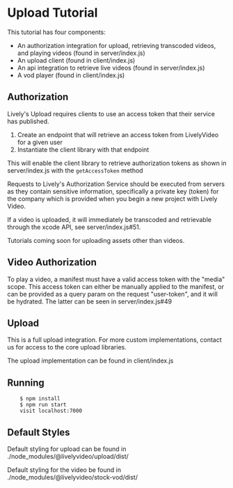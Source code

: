 # Upload Tutorial

This tutorial has four components:

- An authorization integration for upload, retrieving transcoded videos, and playing videos (found in server/index.js)
- An upload client (found in client/index.js)
- An api integration to retrieve live videos (found in server/index.js)
- A vod player (found in client/index.js)

## Authorization

Lively's Upload requires clients to use an access token that their service has published.

1) Create an endpoint that will retrieve an access token from LivelyVideo for a given user
2) Instantiate the client library with that endpoint

This will enable the client library to retrieve authorization tokens as shown in server/index.js with the `getAccessToken` method

Requests to Lively's Authorization Service should be executed from servers as they contain sensitive information, specifically a private key (token) for the company which is provided when you begin a new project with Lively Video.

If a video is uploaded, it will immediately be transcoded and retrievable through the xcode API, see server/index.js#51.

Tutorials coming soon for uploading assets other than videos.

## Video Authorization

To play a video, a manifest must have a valid access token with the "media" scope.  This access token can either be manually applied to the manifest, or can be provided as a query param on the request "user-token", and it will be hydrated.  The latter can be seen in server/index.js#49

## Upload

This is a full upload integration.  For more custom implementations, contact us for access to the core upload libraries.

The upload implementation can be found in client/index.js

## Running

		$ npm install
		$ npm run start
		visit localhost:7000

## Default Styles

Default styling for upload can be found in ./node_modules/@livelyvideo/upload/dist/

Default styling for the video be found in ./node_modules/@livelyvideo/stock-vod/dist/
